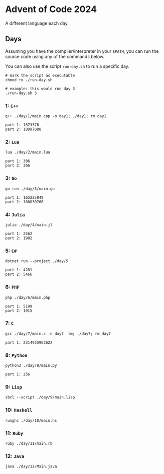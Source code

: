 # Advent of Code 2024
A different language each day. 
## Days
Assuming you have the compiler/interpreter in your `$PATH`, you can run the source code using any of the commands below.

You can also use the script `run-day.sh` to run a specific day.
```
# mark the script as executable
chmod +x ./run-day.sh

# example: this would run day 3
./run-day.sh 3
```

### 1: `C++`
```
g++ ./day/1/main.cpp -o day1; ./day1; rm day1
```
```
part 1: 1873376
part 2: 18997088
```
### 2: `Lua`
```
lua ./day/2/main.lua
```
```
part 1: 306
part 2: 366
```
### 3: `Go`
```
go run ./day/3/main.go
```
```
part 1: 165225049
part 2: 108830766
```
### 4: `Julia`
```
julia ./day/4/main.jl
```
```
part 1: 2562
part 2: 1902
```
### 5: `C#`
```
dotnet run --project ./day/5
```
```
part 1: 4281
part 2: 5466
```
### 6: `PHP`
```
php ./day/6/main.php
```
```
part 1: 5199
part 2: 1915
```
### 7: `C`
```
gcc ./day/7/main.c -o day7 -lm; ./day7; rm day7
```
```
part 1: 2314935962622
```
### 8: `Python`
```
python3 ./day/8/main.py
```
```
part 1: 256
```
### 9: `Lisp`
```
sbcl --script ./day/9/main.lisp
```
### 10: `Haskell`
```
runghc ./day/10/main.hs
```
### 11: `Ruby`
```
ruby ./day/11/main.rb
```
### 12: `Java`
```
java ./day/12/Main.java
```